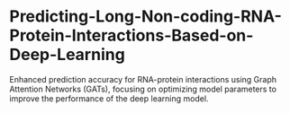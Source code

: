 # Predicting-Long-Non-coding-RNA-Protein-Interactions-Based-on-Deep-Learning
Enhanced prediction accuracy for RNA-protein interactions using Graph Attention Networks (GATs), focusing on optimizing model parameters to improve the performance of the deep learning model.
